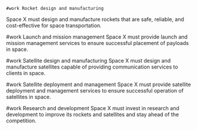     #work Rocket design and manufacturing
Space X must design and manufacture rockets that are safe, reliable, and cost-effective for space transportation.

#work Launch and mission management
Space X must provide launch and mission management services to ensure successful placement of payloads in space.

#work Satellite design and manufacturing
Space X must design and manufacture satellites capable of providing communication services to clients in space.

#work Satellite deployment and management
Space X must provide satellite deployment and management services to ensure successful operation of satellites in space.

#work Research and development
Space X must invest in research and development to improve its rockets and satellites and stay ahead of the competition.

